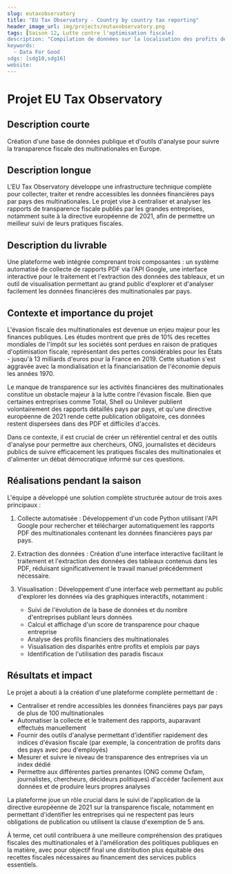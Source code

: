 ```yaml
---
slug: eutaxobservatory
title: "EU Tax Observatory - Country by country tax reporting"
header_image_url: img/projects/eutaxobservatory.png
tags: [Saison 12, Lutte contre l'optimisation fiscale]
description: "Compilation de données sur la localisation des profits de multinationales afin de mieux appréhender l’évasion fiscale et l’optimisation fiscale agressive"
keywords:
  - Data For Good
sdgs: [sdg10,sdg16]
website: 
---
```


# Projet EU Tax Observatory

## Description courte
Création d'une base de données publique et d'outils d'analyse pour suivre la transparence fiscale des multinationales en Europe.

## Description longue
L'EU Tax Observatory développe une infrastructure technique complète pour collecter, traiter et rendre accessibles les données financières pays par pays des multinationales. Le projet vise à centraliser et analyser les rapports de transparence fiscale publiés par les grandes entreprises, notamment suite à la directive européenne de 2021, afin de permettre un meilleur suivi de leurs pratiques fiscales.

## Description du livrable
Une plateforme web intégrée comprenant trois composantes : un système automatisé de collecte de rapports PDF via l'API Google, une interface interactive pour le traitement et l'extraction des données des tableaux, et un outil de visualisation permettant au grand public d'explorer et d'analyser facilement les données financières des multinationales par pays.

## Contexte et importance du projet 
L'évasion fiscale des multinationales est devenue un enjeu majeur pour les finances publiques. Les études montrent que près de 10% des recettes mondiales de l'impôt sur les sociétés sont perdues en raison de pratiques d'optimisation fiscale, représentant des pertes considérables pour les États - jusqu'à 13 milliards d'euros pour la France en 2019. Cette situation s'est aggravée avec la mondialisation et la financiarisation de l'économie depuis les années 1970.

Le manque de transparence sur les activités financières des multinationales constitue un obstacle majeur à la lutte contre l'évasion fiscale. Bien que certaines entreprises comme Total, Shell ou Unilever publient volontairement des rapports détaillés pays par pays, et qu'une directive européenne de 2021 rende cette publication obligatoire, ces données restent dispersées dans des PDF et difficiles d'accès.

Dans ce contexte, il est crucial de créer un référentiel central et des outils d'analyse pour permettre aux chercheurs, ONG, journalistes et décideurs publics de suivre efficacement les pratiques fiscales des multinationales et d'alimenter un débat démocratique informé sur ces questions.

## Réalisations pendant la saison
L'équipe a développé une solution complète structurée autour de trois axes principaux :

1. Collecte automatisée : Développement d'un code Python utilisant l'API Google pour rechercher et télécharger automatiquement les rapports PDF des multinationales contenant les données financières pays par pays.

2. Extraction des données : Création d'une interface interactive facilitant le traitement et l'extraction des données des tableaux contenus dans les PDF, réduisant significativement le travail manuel précédemment nécessaire.

3. Visualisation : Développement d'une interface web permettant au public d'explorer les données via des graphiques interactifs, notamment :
   - Suivi de l'évolution de la base de données et du nombre d'entreprises publiant leurs données
   - Calcul et affichage d'un score de transparence pour chaque entreprise
   - Analyse des profils financiers des multinationales
   - Visualisation des disparités entre profits et emplois par pays
   - Identification de l'utilisation des paradis fiscaux

## Résultats et impact
Le projet a abouti à la création d'une plateforme complète permettant de :

- Centraliser et rendre accessibles les données financières pays par pays de plus de 100 multinationales
- Automatiser la collecte et le traitement des rapports, auparavant effectués manuellement
- Fournir des outils d'analyse permettant d'identifier rapidement des indices d'évasion fiscale (par exemple, la concentration de profits dans des pays avec peu d'employés)
- Mesurer et suivre le niveau de transparence des entreprises via un index dédié
- Permettre aux différentes parties prenantes (ONG comme Oxfam, journalistes, chercheurs, décideurs politiques) d'accéder facilement aux données et de produire leurs propres analyses

La plateforme joue un rôle crucial dans le suivi de l'application de la directive européenne de 2021 sur la transparence fiscale, notamment en permettant d'identifier les entreprises qui ne respectent pas leurs obligations de publication ou utilisent la clause d'exemption de 5 ans.

À terme, cet outil contribuera à une meilleure compréhension des pratiques fiscales des multinationales et à l'amélioration des politiques publiques en la matière, avec pour objectif final une distribution plus équitable des recettes fiscales nécessaires au financement des services publics essentiels.